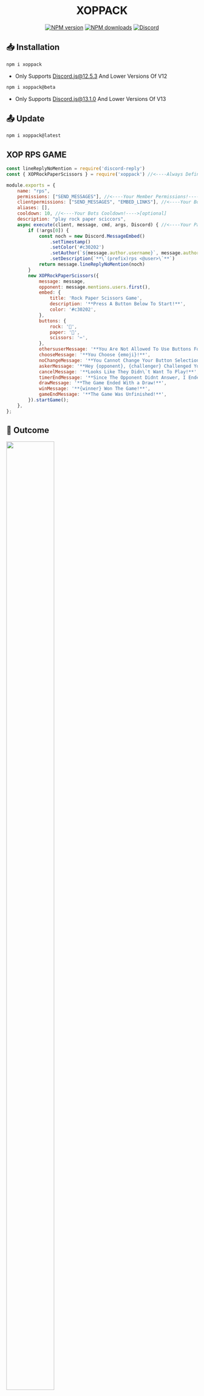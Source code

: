 <h1 align="center"><strong>XOPPACK</h1></strong>
<p align="center">
    <a href="https://www.npmjs.com/package/xoppack"><img src="https://img.shields.io/npm/v/xoppack.svg?maxAge=3600" alt="NPM version" /></a>
    <a href="https://www.npmjs.com/package/xoppack"><img src="https://img.shields.io/npm/dt/xoppack.svg?maxAge=3600" alt="NPM downloads" /></a>
    <a href="https://discord.gg/invite/dPXTa2XERS"><img src="https://badgen.net/discord/online-members/dPXTa2XERS" alt="Discord"></a>
</p>

## **📥 Installation**
```js
npm i xoppack
```

- Only Supports Discord.js@12.5.3 And Lower Versions Of V12

```js
npm i xoppack@beta
```

- Only Supports Discord.js@13.1.0 And Lower Versions Of V13

## **📤 Update**
```js
npm i xoppack@latest
```

## **XOP RPS GAME**
```js
const lineReplyNoMention = require('discord-reply')
const { XOPRockPaperScissors } = require('xoppack') //<----Always Define XOPPACK---->

module.exports = {
    name: "rps",
    permissions: ["SEND_MESSAGES"], //<----Your Member Permissions!---->[optional]
    clientpermissions: ["SEND_MESSAGES", "EMBED_LINKS"], //<----Your Bots Permissions!---->[optional]
    aliases: [],
    cooldown: 10, //<----Your Bots Cooldown!---->[optional]
    description: "play rock paper sciccors",
    async execute(client, message, cmd, args, Discord) { //<----Your Parameters---->
        if (!args[0]) {
            const noch = new Discord.MessageEmbed()
                .setTimestamp()
                .setColor('#c30202')
                .setAuthor(`${message.author.username}`, message.author.displayAvatarURL({ dynamic: true }))
                .setDescription(`**\`(prefix)rps <@user>\`**`)
            return message.lineReplyNoMention(noch)
        }
        new XOPRockPaperScissors({
            message: message,
            opponent: message.mentions.users.first(),
            embed: {
                title: 'Rock Paper Scissors Game',
                description: '**Press A Button Below To Start!**',
                color: '#c30202',
            },
            buttons: {
                rock: '🗻',
                paper: '📄',
                scissors: '✂',
            },
            othersuserMessage: '**You Are Not Allowed To Use Buttons For This Message!**',
            chooseMessage: '**You Choose {emoji}!**',
            noChangeMessage: '**You Cannot Change Your Button Selection!**',
            askerMessage: '**Hey {opponent}, {challenger} Challenged You For A Game Of Rock Paper Scissors!**',
            cancelMessage: '**Looks Like They Didn\`t Want To Play!**',
            timerEndMessage: '**Since The Opponent Didnt Answer, I Ended The Game!**',
            drawMessage: '**The Game Ended With a Draw!**',
            winMessage: '**{winner} Won The Game!**',
            gameEndMessage: '**The Game Was Unfinished!**',
        }).startGame();
    },
};
```

## **🤳 Outcome**
<img height=80% width=50% src="https://cdn.discordapp.com/attachments/824319314495537175/886540431075188746/Screenshot_2021-09-12_121435.png">

## **XOP SNAKE GAME**
```js
const { XOPSnake } = require("xoppack") //<----Always Define XOPPACK---->

module.exports = {
    name: "snake",
    cooldown: 10, //<----Your Bots Cooldown!---->[optional]
    permissions: ["SEND_MESSAGES"], //<----Your Member Permissions!---->[optional]
    clientpermissions: ["SEND_MESSAGES", "EMBED_LINKS"], //<----Your Bots Permissions!---->[optional]
    description: "snake in discord!",
    async execute(client, message, cmd, args, Discord) { //<----Your Parameters---->
        new XOPSnake({
            message: message,
            embed: {
                title: 'Snake Game',
                color: '#c30202',
                OverTitle: "Game Over!",
            },
            snake: { head: '🔴', body: '🟥', tail: '🔴' },
            emojis: {
                board: '⬛',
                food: '🍌',
                up: '⬆️',
                right: '➡️',
                down: '⬇️',
                left: '⬅️',
            },
            othersuserMessage: '**You Are Not Allowed To Use The Buttons For The Snake Game!**',
        }).startGame();
    },
};
```

## **🤳 Outcome**
<img height=80% width=50% src='https://cdn.discordapp.com/attachments/824319314495537175/886540689314299944/Screenshot_2021-09-12_121559.png'>

## **👥 Discord Server**
<a href="https://discord.gg/invite/dPXTa2XERS"><img src="https://invidget.switchblade.xyz/dPXTa2XERS" alt="Discord"></a>
